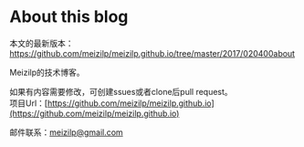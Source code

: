 # About this blog

本文的最新版本：<https://github.com/meizilp/meizilp.github.io/tree/master/2017/020400about>

Meizilp的技术博客。

如果有内容需要修改，可创建ssues或者clone后pull request。  
项目Url：[https://github.com/meizilp/meizilp.github.io](https://github.com/meizilp/meizilp.github.io)

邮件联系：[meizilp@gmail.com](mailto://meizilp@gmail.com)
